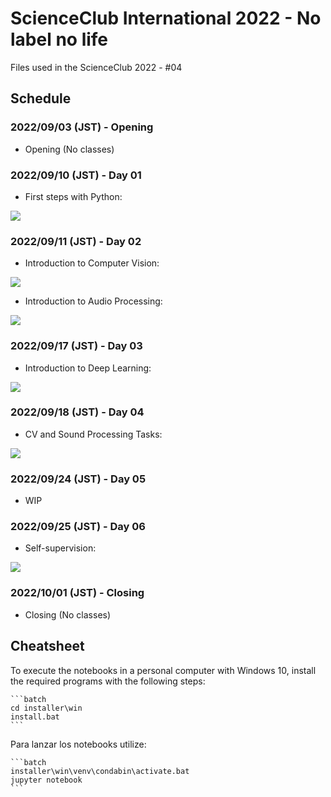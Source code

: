 # ScienceClub International 2022 - No label no life

Files used in the ScienceClub 2022 - #04

## Schedule

### 2022/09/03 (JST) - Opening

- Opening  (No classes)

### 2022/09/10 (JST) - Day 01

- First steps with Python:

<a href="https://colab.research.google.com/github/Fhrozen/2022_scienceclubint/blob/main/day_1/Actividad_01.ipynb"
target="_blank" >
    <img src ="https://colab.research.google.com/assets/colab-badge.svg">
</a>

### 2022/09/11 (JST) - Day 02

- Introduction to Computer Vision:

<a href="https://colab.research.google.com/github/Fhrozen/2022_scienceclubint/blob/main/day_2/Actividad_01.ipynb"
target="_blank" >
    <img src ="https://colab.research.google.com/assets/colab-badge.svg">
</a>

- Introduction to Audio Processing:

<a href="https://colab.research.google.com/github/Fhrozen/2022_scienceclubint/blob/main/day_2/Actividad_02.ipynb"
target="_blank" >
    <img src ="https://colab.research.google.com/assets/colab-badge.svg">
</a>

### 2022/09/17 (JST) - Day 03

- Introduction to Deep Learning:

<a href="https://colab.research.google.com/github/Fhrozen/2022_scienceclubint/blob/main/day_3/Actividad_01.ipynb"
target="_blank" >
    <img src ="https://colab.research.google.com/assets/colab-badge.svg">
</a>

### 2022/09/18 (JST) - Day 04

- CV and Sound Processing Tasks:

<a href="https://colab.research.google.com/github/Fhrozen/2022_scienceclubint/blob/main/day_4/Actividad_01.ipynb"
target="_blank" >
    <img src ="https://colab.research.google.com/assets/colab-badge.svg">
</a>

### 2022/09/24 (JST) - Day 05

- WIP

### 2022/09/25 (JST) - Day 06

- Self-supervision:

<a href="https://colab.research.google.com/github/Fhrozen/2022_scienceclubint/blob/main/day_6/Actividad_01.ipynb"
target="_blank" >
    <img src ="https://colab.research.google.com/assets/colab-badge.svg">
</a>

### 2022/10/01 (JST) - Closing

- Closing (No classes)

## Cheatsheet

To execute the notebooks in a personal computer with Windows 10,
install the required programs with the following steps:

    ```batch
    cd installer\win
    install.bat
    ```

Para lanzar los notebooks utilize:

    ```batch
    installer\win\venv\condabin\activate.bat
    jupyter notebook
    ```
